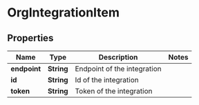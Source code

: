 

# OrgIntegrationItem


## Properties

| Name | Type | Description | Notes |
|------------ | ------------- | ------------- | -------------|
|**endpoint** | **String** | Endpoint of the integration |  |
|**id** | **String** | Id of the integration |  |
|**token** | **String** | Token of the integration |  |



